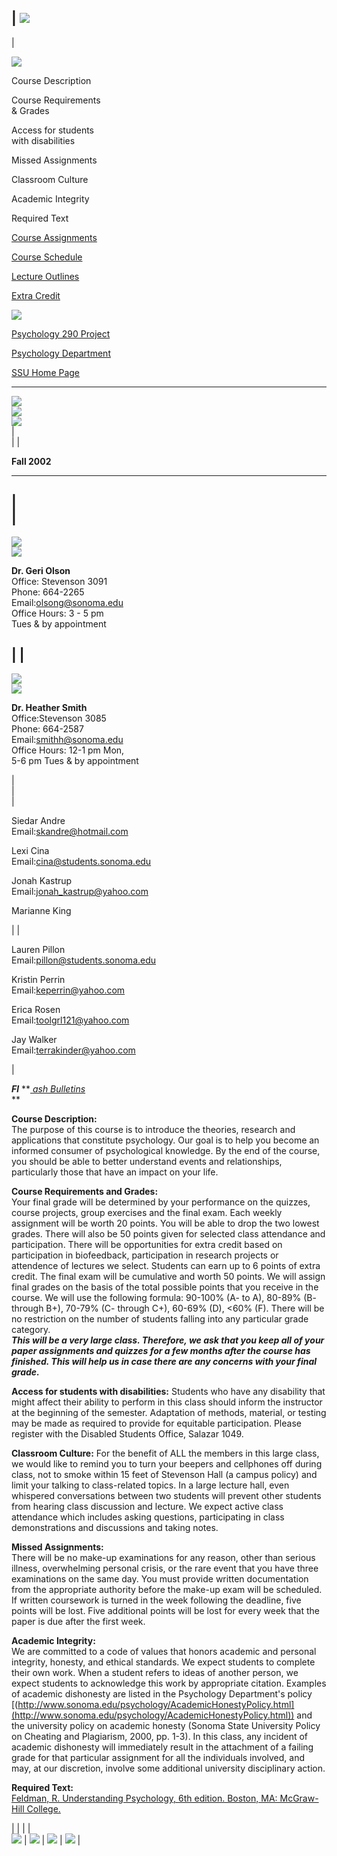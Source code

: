 | ![](images/psych250.gif)  
---  
|

  
![](images/Tcontents.gif)

Course Description

Course Requirements  
& Grades

Access for students  
with disabilities

Missed Assignments

Classroom Culture

Academic Integrity

Required Text

[Course Assignments](pages/assignments.html)

[Course Schedule](pages/schedule.html)

[Lecture Outlines](pages/lecture_outlines.html)  
  
[Extra Credit](extracredit.html)



![](images/Links.gif)  

[Psychology 290 Project](psy290.html)

[Psychology Department](http://www.sonoma.edu/psychology)

[SSU Home Page](www.sonoma.edu)

  
  
---  
![](/spacer.gif)  
![](/images/spacer.gif)  
![](/spacer.gif)  
|  
|  |

**Fall 2002**  
  
---  
  |  
|  
---  
![](/spacer.gif)  
![](/spacer.gif)  
  
**Dr. Geri Olson**  
Office: Stevenson 3091  
Phone: 664-2265  
Email:[olsong@sonoma.edu](mailto:olsong@sonoma.edu)  
Office Hours: 3 - 5 pm  
Tues  & by appointment

|  |  
---  
![](/images/spacer.gif)  
![](/spacer.gif)  
  
**Dr. Heather Smith**  
Office:Stevenson 3085  
Phone: 664-2587  
Email:[smithh@sonoma.edu](mailto:smithh@sonoma.edu)  
Office Hours: 12-1 pm Mon,  
5-6 pm Tues  & by appointment

|  
|  
|

Siedar Andre  
Email:[skandre@hotmail.com](mailto:skandre@hotmail.com)

Lexi Cina  
Email:[cina@students.sonoma.edu](mailto:cina@students.sonoma.edu)  
  
Jonah Kastrup  
Email:[jonah_kastrup@yahoo.com ](mailto:jonah_kastrup@yahoo.com)

Marianne King

|  |

Lauren Pillon  
Email:[pillon@students.sonoma.edu](mailto:pillon@students.sonoma.edu)

Kristin Perrin  
Email:[keperrin@yahoo.com](mailto:keperrin@yahoo.com)

Erica Rosen  
Email:[toolgrl121@yahoo.com](mailto:toolgrl121@yahoo.com)

Jay Walker  
Email:[terrakinder@yahoo.com](mailto:terrakinder@yahoo.com)  





|  
  
**_Fl_** **[ _ash Bulletins_](pages/bullet.html)  
**

**Course Description:**  
The purpose of this course is to introduce the theories, research and
applications that constitute psychology. Our goal is to help you become an
informed consumer of psychological knowledge. By the end of the course, you
should be able to better understand events and relationships, particularly
those that have an impact on your life.

**Course Requirements and Grades:**  
Your final grade will be determined by your performance on the quizzes, course
projects, group exercises and the final exam. Each weekly assignment will be
worth 20 points. You will be able to drop the two lowest grades. There will
also be 50 points given for selected class attendance and participation. There
will be opportunities for extra credit based on participation in biofeedback,
participation in research projects or attendence of lectures we select.
Students can earn up to 6 points of extra credit. The final exam will be
cumulative and worth 50 points. We will assign final grades on the basis of
the total possible points that you receive in the course. We will use the
following formula: 90-100% (A- to A), 80-89% (B- through B+), 70-79% (C-
through C+), 60-69% (D),  <60% (F). There will be no restriction on the number
of students falling into any particular grade category.  
_**This will be a very large class. Therefore, we ask that you keep all of
your paper assignments and quizzes for a few months after the course has
finished. This will help us in case there are any concerns with your final
grade.**_

**Access for students with disabilities:** Students who have any disability
that might affect their ability to perform in this class should inform the
instructor at the beginning of the semester. Adaptation of methods, material,
or testing may be made as required to provide for equitable participation.
Please register with the Disabled Students Office, Salazar 1049.

**Classroom Culture:** For the benefit of ALL the members in this large class,
we would like to remind you to turn your beepers and cellphones off during
class, not to smoke within 15 feet of Stevenson Hall (a campus policy) and
limit your talking to class-related topics. In a large lecture hall, even
whispered conversations between two students will prevent other students from
hearing class discussion and lecture. We expect active class attendance which
includes asking questions, participating in class demonstrations and
discussions and taking notes.

**Missed Assignments:**  
There will be no make-up examinations for any reason, other than serious
illness, overwhelming personal crisis, or the rare event that you have three
examinations on the same day. You must provide written documentation from the
appropriate authority before the make-up exam will be scheduled. If written
coursework is turned in the week following the deadline, five points will be
lost. Five additional points will be lost for every week that the paper is due
after the first week.

**Academic Integrity:**  
We are committed to a code of values that honors academic and personal
integrity, honesty, and ethical standards. We expect students to complete
their own work. When a student refers to ideas of another person, we expect
students to acknowledge this work by appropriate citation. Examples of
academic dishonesty are listed in the Psychology Department's policy
[(http://www.sonoma.edu/psychology/AcademicHonestyPolicy.html](http://www.sonoma.edu/psychology/AcademicHonestyPolicy.html))
and the university policy on academic honesty (Sonoma State University Policy
on Cheating and Plagiarism, 2000, pp. 1-3). In this class, any incident of
academic dishonesty will immediately result in the attachment of a failing
grade for that particular assignment for all the individuals involved, and
may, at our discretion, involve some additional university disciplinary
action.  

**Required Text:**  
[Feldman, R. Understanding Psychology, 6th edition. Boston, MA: McGraw-Hill
College.](http://www.mhhe.com/socscience/intro/cafe/feld/index.htm)  
  
  |   |   |  |  
![](/spacer.gif) | ![](/spacer.gif) | ![](/spacer.gif) | ![](/spacer.gif) |

